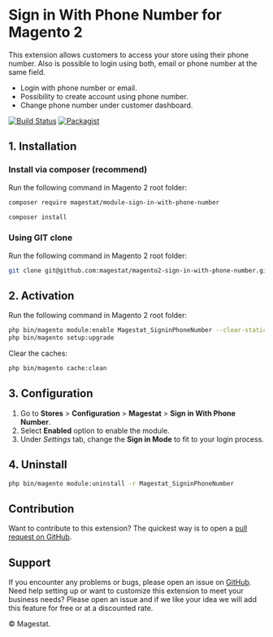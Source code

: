 # Sign in With Phone Number for Magento 2

This extension allows customers to access your store using their phone number. Also is possible to login using both, email or phone number at the same field.
- Login with phone number or email.
- Possibility to create account using phone number.
- Change phone number under customer dashboard.

[![Build Status](https://travis-ci.org/magestat/magento2-sign-in-with-phone-number.svg?branch=develop)](https://travis-ci.org/magestat/magento2-sign-in-with-phone-number) [![Packagist](https://img.shields.io/packagist/v/magestat/module-sign-in-with-phone-number.svg)](https://packagist.org/packages/magestat/module-sign-in-with-phone-number) 

## 1. Installation

### Install via composer (recommend)

Run the following command in Magento 2 root folder:
```sh
composer require magestat/module-sign-in-with-phone-number
```

```sh
composer install
```

### Using GIT clone

Run the following command in Magento 2 root folder:
```sh
git clone git@github.com:magestat/magento2-sign-in-with-phone-number.git app/code/Magestat/SigninPhoneNumber
```

## 2. Activation

Run the following command in Magento 2 root folder:
```sh
php bin/magento module:enable Magestat_SigninPhoneNumber --clear-static-content
php bin/magento setup:upgrade
```

Clear the caches:
```sh
php bin/magento cache:clean
```

## 3. Configuration

1. Go to **Stores** > **Configuration** > **Magestat** > **Sign in With Phone Number**.
2. Select **Enabled** option to enable the module.
3. Under *Settings* tab, change the **Sign in Mode** to fit to your login process.

## 4. Uninstall

```sh
php bin/magento module:uninstall -r Magestat_SigninPhoneNumber
```

## Contribution

Want to contribute to this extension? The quickest way is to open a [pull request on GitHub](https://help.github.com/articles/using-pull-requests).


## Support

If you encounter any problems or bugs, please open an issue on [GitHub](https://github.com/magestat/magento2-sign-in-with-phone-number/issues).
Need help setting up or want to customize this extension to meet your business needs? Please open an issue and if we like your idea we will add this feature for free or at a discounted rate.

© Magestat.
